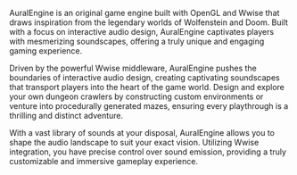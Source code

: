 
AuralEngine is an original game engine built with OpenGL and Wwise that draws inspiration from the legendary worlds of Wolfenstein and Doom. Built with a focus on interactive audio design, AuralEngine captivates players with mesmerizing soundscapes, offering a truly unique and engaging gaming experience.

Driven by the powerful Wwise middleware, AuralEngine pushes the boundaries of interactive audio design, creating captivating soundscapes that transport players into the heart of the game world. Design and explore your own dungeon crawlers by constructing custom environments or venture into procedurally generated mazes, ensuring every playthrough is a thrilling and distinct adventure.

With a vast library of sounds at your disposal, AuralEngine allows you to shape the audio landscape to suit your exact vision. Utilizing Wwise integration, you have precise control over sound emission, providing a truly customizable and immersive gameplay experience.
